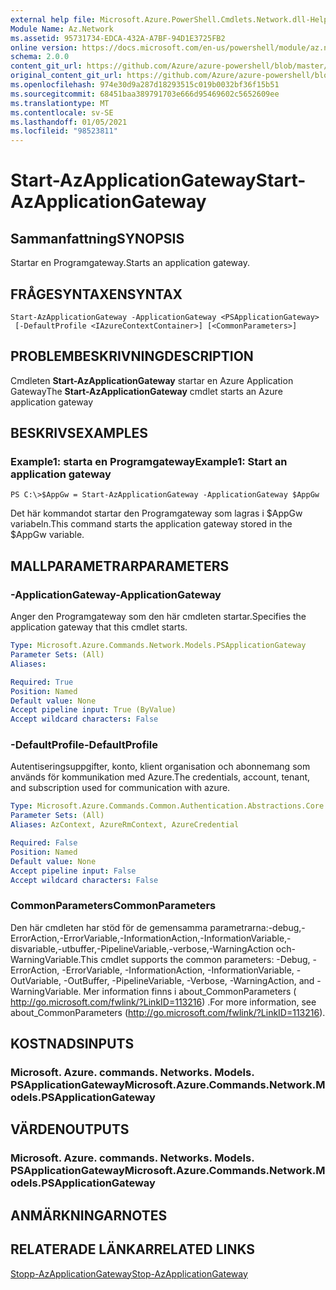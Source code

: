 ```yaml
---
external help file: Microsoft.Azure.PowerShell.Cmdlets.Network.dll-Help.xml
Module Name: Az.Network
ms.assetid: 95731734-EDCA-432A-A7BF-94D1E3725FB2
online version: https://docs.microsoft.com/en-us/powershell/module/az.network/start-azapplicationgateway
schema: 2.0.0
content_git_url: https://github.com/Azure/azure-powershell/blob/master/src/Network/Network/help/Start-AzApplicationGateway.md
original_content_git_url: https://github.com/Azure/azure-powershell/blob/master/src/Network/Network/help/Start-AzApplicationGateway.md
ms.openlocfilehash: 974e30d9a287d18293515c019b0032bf36f15b51
ms.sourcegitcommit: 68451baa389791703e666d95469602c5652609ee
ms.translationtype: MT
ms.contentlocale: sv-SE
ms.lasthandoff: 01/05/2021
ms.locfileid: "98523811"
---
```

# <span data-ttu-id="2bb84-101">Start-AzApplicationGateway</span><span class="sxs-lookup"><span data-stu-id="2bb84-101">Start-AzApplicationGateway</span></span>

## <span data-ttu-id="2bb84-102">Sammanfattning</span><span class="sxs-lookup"><span data-stu-id="2bb84-102">SYNOPSIS</span></span>
<span data-ttu-id="2bb84-103">Startar en Programgateway.</span><span class="sxs-lookup"><span data-stu-id="2bb84-103">Starts an application gateway.</span></span>

## <span data-ttu-id="2bb84-104">FRÅGESYNTAXEN</span><span class="sxs-lookup"><span data-stu-id="2bb84-104">SYNTAX</span></span>

```
Start-AzApplicationGateway -ApplicationGateway <PSApplicationGateway>
 [-DefaultProfile <IAzureContextContainer>] [<CommonParameters>]
```

## <span data-ttu-id="2bb84-105">PROBLEMBESKRIVNING</span><span class="sxs-lookup"><span data-stu-id="2bb84-105">DESCRIPTION</span></span>
<span data-ttu-id="2bb84-106">Cmdleten **Start-AzApplicationGateway** startar en Azure Application Gateway</span><span class="sxs-lookup"><span data-stu-id="2bb84-106">The **Start-AzApplicationGateway** cmdlet starts an Azure application gateway</span></span>

## <span data-ttu-id="2bb84-107">BESKRIVS</span><span class="sxs-lookup"><span data-stu-id="2bb84-107">EXAMPLES</span></span>

### <span data-ttu-id="2bb84-108">Example1: starta en Programgateway</span><span class="sxs-lookup"><span data-stu-id="2bb84-108">Example1: Start an application gateway</span></span>
```
PS C:\>$AppGw = Start-AzApplicationGateway -ApplicationGateway $AppGw
```

<span data-ttu-id="2bb84-109">Det här kommandot startar den Programgateway som lagras i $AppGw variabeln.</span><span class="sxs-lookup"><span data-stu-id="2bb84-109">This command starts the application gateway stored in the $AppGw variable.</span></span>

## <span data-ttu-id="2bb84-110">MALLPARAMETRAR</span><span class="sxs-lookup"><span data-stu-id="2bb84-110">PARAMETERS</span></span>

### <span data-ttu-id="2bb84-111">-ApplicationGateway</span><span class="sxs-lookup"><span data-stu-id="2bb84-111">-ApplicationGateway</span></span>
<span data-ttu-id="2bb84-112">Anger den Programgateway som den här cmdleten startar.</span><span class="sxs-lookup"><span data-stu-id="2bb84-112">Specifies the application gateway that this cmdlet starts.</span></span>

```yaml
Type: Microsoft.Azure.Commands.Network.Models.PSApplicationGateway
Parameter Sets: (All)
Aliases:

Required: True
Position: Named
Default value: None
Accept pipeline input: True (ByValue)
Accept wildcard characters: False
```

### <span data-ttu-id="2bb84-113">-DefaultProfile</span><span class="sxs-lookup"><span data-stu-id="2bb84-113">-DefaultProfile</span></span>
<span data-ttu-id="2bb84-114">Autentiseringsuppgifter, konto, klient organisation och abonnemang som används för kommunikation med Azure.</span><span class="sxs-lookup"><span data-stu-id="2bb84-114">The credentials, account, tenant, and subscription used for communication with azure.</span></span>

```yaml
Type: Microsoft.Azure.Commands.Common.Authentication.Abstractions.Core.IAzureContextContainer
Parameter Sets: (All)
Aliases: AzContext, AzureRmContext, AzureCredential

Required: False
Position: Named
Default value: None
Accept pipeline input: False
Accept wildcard characters: False
```

### <span data-ttu-id="2bb84-115">CommonParameters</span><span class="sxs-lookup"><span data-stu-id="2bb84-115">CommonParameters</span></span>
<span data-ttu-id="2bb84-116">Den här cmdleten har stöd för de gemensamma parametrarna:-debug,-ErrorAction,-ErrorVariable,-InformationAction,-InformationVariable,-disvariable,-utbuffer,-PipelineVariable,-verbose,-WarningAction och-WarningVariable.</span><span class="sxs-lookup"><span data-stu-id="2bb84-116">This cmdlet supports the common parameters: -Debug, -ErrorAction, -ErrorVariable, -InformationAction, -InformationVariable, -OutVariable, -OutBuffer, -PipelineVariable, -Verbose, -WarningAction, and -WarningVariable.</span></span> <span data-ttu-id="2bb84-117">Mer information finns i about_CommonParameters ( http://go.microsoft.com/fwlink/?LinkID=113216) .</span><span class="sxs-lookup"><span data-stu-id="2bb84-117">For more information, see about_CommonParameters (http://go.microsoft.com/fwlink/?LinkID=113216).</span></span>

## <span data-ttu-id="2bb84-118">KOSTNADS</span><span class="sxs-lookup"><span data-stu-id="2bb84-118">INPUTS</span></span>

### <span data-ttu-id="2bb84-119">Microsoft. Azure. commands. Networks. Models. PSApplicationGateway</span><span class="sxs-lookup"><span data-stu-id="2bb84-119">Microsoft.Azure.Commands.Network.Models.PSApplicationGateway</span></span>

## <span data-ttu-id="2bb84-120">VÄRDEN</span><span class="sxs-lookup"><span data-stu-id="2bb84-120">OUTPUTS</span></span>

### <span data-ttu-id="2bb84-121">Microsoft. Azure. commands. Networks. Models. PSApplicationGateway</span><span class="sxs-lookup"><span data-stu-id="2bb84-121">Microsoft.Azure.Commands.Network.Models.PSApplicationGateway</span></span>

## <span data-ttu-id="2bb84-122">ANMÄRKNINGAR</span><span class="sxs-lookup"><span data-stu-id="2bb84-122">NOTES</span></span>

## <span data-ttu-id="2bb84-123">RELATERADE LÄNKAR</span><span class="sxs-lookup"><span data-stu-id="2bb84-123">RELATED LINKS</span></span>

[<span data-ttu-id="2bb84-124">Stopp-AzApplicationGateway</span><span class="sxs-lookup"><span data-stu-id="2bb84-124">Stop-AzApplicationGateway</span></span>](./Stop-AzApplicationGateway.md)


